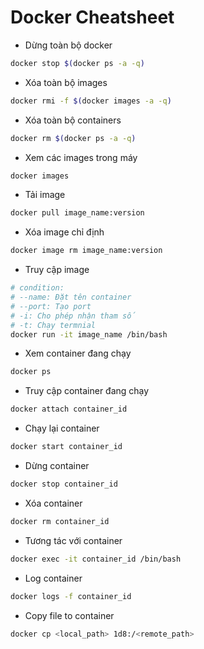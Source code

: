 # Docker Cheatsheet

- Dừng toàn bộ docker

```bash
docker stop $(docker ps -a -q)
```

- Xóa toàn bộ images

```bash
docker rmi -f $(docker images -a -q)
```

- Xóa toàn bộ containers

```bash
docker rm $(docker ps -a -q)
```

- Xem các images trong máy

```bash
docker images
```

- Tải image

```bash
docker pull image_name:version
```

- Xóa image chỉ định

```bash
docker image rm image_name:version
```

- Truy cập image

```bash
# condition:
# --name: Đặt tên container
# --port: Tạo port
# -i: Cho phép nhận tham số
# -t: Chạy termnial
docker run -it image_name /bin/bash
```

- Xem container đang chạy

```bash
docker ps
```

- Truy cập container đang chạy

```bash
docker attach container_id
```

- Chạy lại container

```bash
docker start container_id
```

- Dừng container

```bash
docker stop container_id
```

- Xóa container

```bash
docker rm container_id
```

- Tương tác với container

```bash
docker exec -it container_id /bin/bash
```

- Log container

```bash
docker logs -f container_id
```

- Copy file to container

```bash
docker cp <local_path> 1d8:/<remote_path>
```
